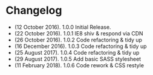 # Changelog
* (12 October 2016). 1.0.0 Initial Release.
* (22 October 2016). 1.0.1 IE8 shiv & respond via CDN
* (26 October 2016). 1.0.2 Code refactoring & tidy up
* (16 December 2016). 1.0.3 Code refactoring & tidy up
* (25 August 2017). 1.0.4 Code refactoring & tidy up
* (29 August 2017). 1.0.5 Add basic SASS stylesheet
* (11 February 2018). 1.0.6 Code rework & CSS restyle
